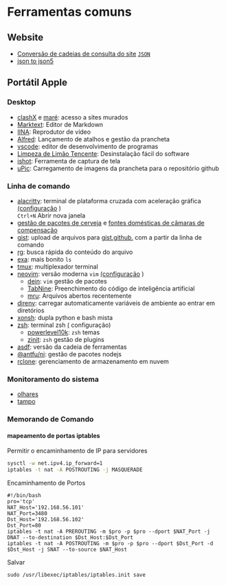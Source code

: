 # Ferramentas comuns

## Website

* [Conversão de cadeias de consulta do site](https://www.convertonline.io/convert/query-string-to-json) [`JSON`](https://www.convertonline.io/convert/query-string-to-json)
* [json to json5](https://jsonformatter.org/json5-formatter)

## Portátil Apple

### Desktop

* [clashX](https://github.com/yichengchen/clashX) e [maré](https://t.me/chaoxi): acesso a sites murados
* [Marktext](https://marktext.app): Editor de Markdown
* [IINA](https://iina.io): Reprodutor de vídeo
* [Alfred](https://www.alfredapp.com): Lançamento de atalhos e gestão da prancheta
* [vscode](https://code.visualstudio.com): editor de desenvolvimento de programas
* [Limpeza de Limão Tencente](https://lemon.qq.com): Desinstalação fácil do software
* [ishot](https://apps.apple.com/cn/app/ishot-%E4%BC%98%E7%A7%80%E7%9A%84%E6%88%AA%E5%9B%BE%E5%BD%95%E5%B1%8F%E5%B7%A5%E5%85%B7/id1485844094?mt=12): Ferramenta de captura de tela
* [uPic](https://github.com/gee1k/uPic): Carregamento de imagens da prancheta para o repositório github

### Linha de comando

* [alacritty](https://github.com/alacritty/alacritty): terminal de plataforma cruzada com aceleração gráfica [(configuração](https://github.com/gcxfd/osx/blob/master/HOME/.config/alacritty/alacritty.yml) )  
  `Ctrl+N` Abrir nova janela
* [gestão de pacotes de cerveja](https://brew.sh) e [fontes domésticas de câmaras de compensação](https://mirrors.tuna.tsinghua.edu.cn/help/homebrew)
* [gist](https://github.com/defunkt/gist): upload de arquivos para [gist.github.](https://gist.github.com) com a partir da linha de comando
* [rg](https://github.com/BurntSushi/ripgrep): busca rápida do conteúdo do arquivo
* [exa](https://github.com/ogham/exa): mais bonito `ls`
* [tmux](https://www.ruanyifeng.com/blog/2019/10/tmux.html): multiplexador terminal
* [neovim](https://neovim.io): versão moderna `vim` [(configuração](https://github.com/gcxfd/osx/tree/master/HOME/.config/nvim) )
  * [dein](https://github.com/Shougo/dein.vim): `vim` gestão de pacotes
  * [TabNine](https://www.tabnine.com): Preenchimento do código de inteligência artificial
  * [mru](https://github.com/yegappan/mru): Arquivos abertos recentemente
* [direnv](https://direnv.net): carregar automaticamente variáveis de ambiente ao entrar em diretórios
* [xonsh](https://xon.sh): dupla python e bash mista
* [zsh](https://www.zsh.org): terminal zsh [(](https://github.com/gcxfd/osx/tree/master/HOME) configuração)
  * [powerlevel10k](https://github.com/romkatv/powerlevel10k): `zsh` temas
  * [zinit](https://github.com/zdharma-continuum/zinit): `zsh` gestão de plugins
* [asdf](https://github.com/asdf-vm/asdf): versão da cadeia de ferramentas
* [@antfu/ni](https://www.npmjs.com/package/@antfu/ni): gestão de pacotes nodejs
* [rclone](https://rclone.org): gerenciamento de armazenamento em nuvem

### Monitoramento do sistema

* [olhares](https://nicolargo.github.io/glances)
* [tampo](https://htop.dev/)

### Memorando de Comando

#### mapeamento de portas iptables

Permitir o encaminhamento de IP para servidores

```bash
sysctl -w net.ipv4.ip_forward=1
iptables -t nat -A POSTROUTING -j MASQUERADE
```

Encaminhamento de Portos

```
#!/bin/bash
pro='tcp'
NAT_Host='192.168.56.101'
NAT_Port=3480
Dst_Host='192.168.56.102'
Dst_Port=80
iptables -t nat -A PREROUTING -m $pro -p $pro --dport $NAT_Port -j DNAT --to-destination $Dst_Host:$Dst_Port
iptables -t nat -A POSTROUTING -m $pro -p $pro --dport $Dst_Port -d $Dst_Host -j SNAT --to-source $NAT_Host
```

Salvar

```
sudo /usr/libexec/iptables/iptables.init save
```